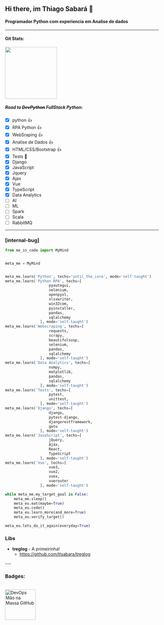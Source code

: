 ## Hi there, im Thiago Sabará 👋
#### Programador Python com experiencia em Analise de dados 
---

#### Git Stats:
<div align="left">
  <a href="https://www.linkedin.com/in/tlsabara/">
  <img height="170em" src="https://github-readme-stats.vercel.app/api?username=tlsabara&show_icons=true&theme=slateorange&include_all_commits=true&count_private=true"/> 
  </a>
</div>

##### Road to ~~DevPython~~ FullStack Python: 
- [x] python :+1:
- [x] RPA Python :+1:
- [x] WebSraping :+1:
- [x] Analise de Dados :+1:
- [x] HTML/CSS/Bootstrap :+1:
- [x] Tests 🎯
- [x] Django
- [x] JavaScript
- [x] Jquery
- [x] Ajax
- [X] Vue
- [x] TypeScript
- [x] Data Analytics
- [ ] AI
- [ ] ML
- [ ] Spark
- [ ] Scala
- [ ] RabbitMQ

---
### [internal-bug]
```python
from me_in_code import MyMind


meta_me = MyMind


meta_me.learn('Python', techs='until_the_core', mode='self-taught')
meta_me.learn('Python RPA', techs=[
                    pyautogui,
                    selenium,
                    openpyxl,
                    xlsxwriter,
                    win32com,
                    pyinstaller,
                    pandas,
                    sqlalchemy
                ], mode='self-taught')
meta_me.learn('Webscraping', techs=[
                    requests,
                    scrapy,
                    beautifulsoup,
                    selenium,
                    pandas,
                    sqlalchemy
                ], mode='self-taught')
meta_me.learn('Data Analytics', techs=[
                    numpy,
                    matplotlib,
                    pandas,
                    sqlalchemy
                ], mode='self-taught')
meta_me.learn('Tests', techs=[
                    pytest,
                    unittest,
                ], mode='self-taught')
meta_me.learn('Django', techs=[
                    django,
                    pytest-django,
                    djangorestframework,
                    goto
                ], mode='self-taught')
meta_me.learn('JavaScript', techs=[
                    jQuery,
                    Ajax,
                    React,
                    TypeScript
                ], mode='self-taught')
meta_me.learn('Vue', techs=[
                    vue3,
                    vue2,
                    vuex,
                    vuerouter
                ], mode='self-taught')

while meta_me.my_target_goal is False:
    meta_me.sleep()
    meta_eu.eat(maybe=True)
    meta_eu.code()
    meta_eu.learn_more(and_more=True)
    meta_eu.verify_target()

meta_eu.lets_do_it_again(everyday=True)

```


### Libs

<div>

  
* **treglog** - A primeirinha!
  * https://github.com/tlsabara/treglog
  
</div>
---

### Badges:

<div>
    <br>
    <a href="https://creds.arruda.io/events/devops_mao_na_massa_github/e3715232-c3c6-4c76-ad49-525bb048b92f">
        <img  height="100em" src="https://creds.arruda.io/events/devops_mao_na_massa_github/badge.png" alt="DevOps Mão na Massa GitHub" title="DevOps Mão na Massa GitHub" />
    </a>
</div>

